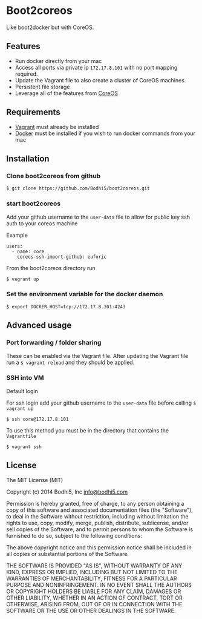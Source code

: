 
# Boot2coreos

Like boot2docker but with CoreOS.

## Features

- Run docker directly from your mac 
- Access all ports via private ip `172.17.8.101` with no port mapping required.
- Update the Vagrant file to also create a cluster of CoreOS machines.
- Persistent file storage
- Leverage all of the features from [CoreOS](https://coreos.com)

## Requirements

- [Vagrant](http://www.vagrantup.com) must already be installed
- [Docker](http://docker.io) must be installed if you wish to run docker commands from your mac

## Installation

### Clone boot2coreos from github

```
$ git clone https://github.com/Bodhi5/boot2coreos.git
```

### start boot2coreos

Add your github username to the `user-data` file to allow for public key ssh auth to your coreos machine

Example

```
users:
  - name: core
    coreos-ssh-import-github: euforic
```

From the boot2coreos directory run

```
$ vagrant up
```

### Set the environment variable for the docker daemon

```
$ export DOCKER_HOST=tcp://172.17.8.101:4243
```

## Advanced usage

### Port forwarding / folder sharing

These can be enabled via the Vagrant file. After updating the Vagrant file run a `$ vagrant reload` and they should be applied.

### SSH into VM

Default login

For ssh login add your github username to the `user-data` file before calling `$ vagrant up`
```
$ ssh core@172.17.8.101
```

To use this method you must be in the directory that contains the `Vagrantfile`
```
$ vagrant ssh
```

## License

  The MIT License (MIT)

  Copyright (c) 2014 Bodhi5, Inc <info@bodhi5.com>

  Permission is hereby granted, free of charge, to any person obtaining a copy
  of this software and associated documentation files (the "Software"), to deal
  in the Software without restriction, including without limitation the rights
  to use, copy, modify, merge, publish, distribute, sublicense, and/or sell
  copies of the Software, and to permit persons to whom the Software is
  furnished to do so, subject to the following conditions:

  The above copyright notice and this permission notice shall be included in
  all copies or substantial portions of the Software.

  THE SOFTWARE IS PROVIDED "AS IS", WITHOUT WARRANTY OF ANY KIND, EXPRESS OR
  IMPLIED, INCLUDING BUT NOT LIMITED TO THE WARRANTIES OF MERCHANTABILITY,
  FITNESS FOR A PARTICULAR PURPOSE AND NONINFRINGEMENT. IN NO EVENT SHALL THE
  AUTHORS OR COPYRIGHT HOLDERS BE LIABLE FOR ANY CLAIM, DAMAGES OR OTHER
  LIABILITY, WHETHER IN AN ACTION OF CONTRACT, TORT OR OTHERWISE, ARISING FROM,
  OUT OF OR IN CONNECTION WITH THE SOFTWARE OR THE USE OR OTHER DEALINGS IN
  THE SOFTWARE.
